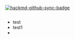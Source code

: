 [![hackmd-github-sync-badge](https://hackmd.io/KL0rBgu3SoKb-_wdzzGfDQ/badge)](https://hackmd.io/KL0rBgu3SoKb-_wdzzGfDQ)

## 

* test
* test1 
* 





